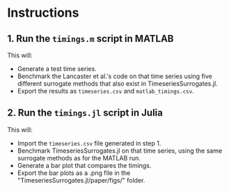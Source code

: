 # Instructions

## 1. Run the `timings.m` script in MATLAB

This will:

- Generate a test time series.
- Benchmark the Lancaster et al.'s code on that time series using five different surrogate methods that also exist in TimeseriesSurrogates.jl.
- Export the results as `timeseries.csv` and `matlab_timings.csv`.

## 2. Run the `timings.jl` script in Julia

This will:

- Import the `timeseries.csv` file generated in step 1.
- Benchmark TimeseriesSurrogates.jl on that time series, using the same surrogate methods as for the MATLAB run.
- Generate a bar plot that compares the timings.
- Export the bar plots as a .png file in the "TimeseriesSurrogates.jl/paper/figs/" folder.
